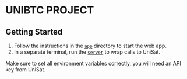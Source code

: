 # UNIBTC PROJECT
## Getting Started

1. Follow the instructions in the [`app`](./app) directory to start the web app.
2. In a separate terminal, run the [`server`](./server) to wrap calls to UniSat.

Make sure to set all environment variables correctly, you will need an API key from UniSat.
